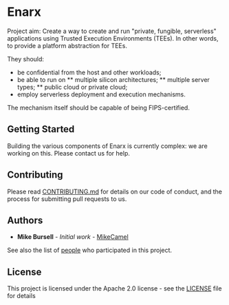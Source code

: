 # Enarx

Project aim: Create a way to create and run "private, fungible, serverless" applications using Trusted Execution Environments (TEEs). In other words, to provide a platform abstraction for TEEs.

They should:

 * be confidential from the host and other workloads;
 * be able to run on
 ** multiple silicon architectures; 
 ** multiple server types;
 ** public cloud or private cloud;
 * employ serverless deployment and execution mechanisms.

The mechanism itself should be capable of being FIPS-certified.

## Getting Started

Building the various components of Enarx is currently complex: we are working on this.  Please contact us for help.

## Contributing

Please read [CONTRIBUTING.md](https://gist.github.com/PurpleBooth/b24679402957c63ec426) for details on our code of conduct, and the process for submitting pull requests to us.

## Authors

* **Mike Bursell** - *Initial work* - [MikeCamel](https://github.com/MikeCamel)

See also the list of [people](https://github.com/orgs/enarx/people) who participated in this project.

## License

This project is licensed under the Apache 2.0 license - see the [LICENSE](LICENSE) file for details




